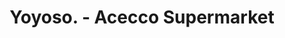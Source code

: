---
title: "Yoyoso. - Acecco Supermarket"
url: /auckland/yoyoso-acecco-supermarket/
shop: houseware
---
